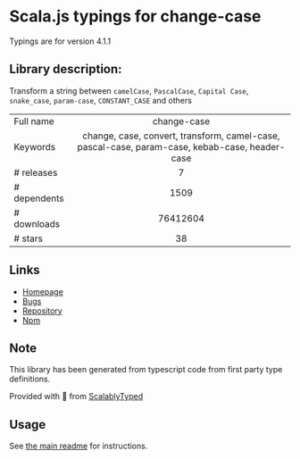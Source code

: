 
# Scala.js typings for change-case

Typings are for version 4.1.1

## Library description:
Transform a string between `camelCase`, `PascalCase`, `Capital Case`, `snake_case`, `param-case`, `CONSTANT_CASE` and others

|                    |                 |
| ------------------ | :-------------: |
| Full name          | change-case |
| Keywords           | change, case, convert, transform, camel-case, pascal-case, param-case, kebab-case, header-case |
| # releases         | 7 |
| # dependents       | 1509 |
| # downloads        | 76412604 |
| # stars            | 38 |

## Links
- [Homepage](https://github.com/blakeembrey/change-case/tree/master/packages/camel-case#readme)
- [Bugs](https://github.com/blakeembrey/change-case/issues)
- [Repository](https://github.com/blakeembrey/change-case)
- [Npm](https://www.npmjs.com/package/change-case)
    


## Note
This library has been generated from typescript code from first party type definitions.

Provided with :purple_heart: from [ScalablyTyped](https://github.com/oyvindberg/ScalablyTyped)

## Usage
See [the main readme](../../readme.md) for instructions.


